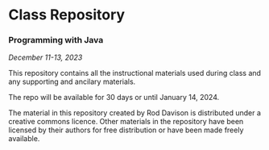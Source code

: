 
# Class Repository
### Programming with Java

*December 11-13, 2023*

This repository contains all the instructional materials used during class and any supporting and ancilary materials.

The repo will be available for 30 days or until January 14, 2024.

The material in this repository created by Rod Davison is distributed under a creative commons licence. Other materials in the repository have been licensed by their authors for free distribution or have been made freely available.
